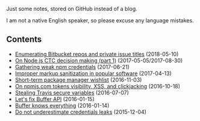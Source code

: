 Just some notes, stored on GitHub instead of a blog.

I am not a native English speaker, so please excuse any language mistakes.

Contents
--
 * [Enumerating Bitbucket repos and private issue titles](https://github.com/ChALkeR/notes/blob/master/Enumerating-Bitbucket-repos-and-private-issue-titles.md) (2018-05-10)
 * [On Node.js CTC decision making (part 1)](https://github.com/ChALkeR/notes/blob/master/On-decision-making-part-1.md) (2017-05-05/2017-08-30)
 * [Gathering weak npm credentials](https://github.com/ChALkeR/notes/blob/master/Gathering-weak-npm-credentials.md)  (2017-06-21)
 * [Improper markup sanitization in popular software](https://github.com/ChALkeR/notes/blob/master/Improper-markup-sanitization.md)  (2017-04-13)
 * [Short-term package manager wishlist](https://github.com/ChALkeR/notes/blob/master/Short-term-package-manager-wishlist.md)  (2016-11-03)
 * [On npmjs.com tokens visibility, XSS, and clickjacking](https://github.com/ChALkeR/notes/blob/master/On-npmjs-tokens-visibility.md) (2016-10-18)
 * [Stealing Travis secure variables](https://github.com/ChALkeR/notes/blob/master/Stealing-Travis-secure-variables.md) (2016-07-07)
 * [Let's fix Buffer API](https://github.com/ChALkeR/notes/blob/master/Lets-fix-Buffer-API.md) (2016-01-15)
 * [Buffer knows everything](https://github.com/ChALkeR/notes/blob/master/Buffer-knows-everything.md) (2016-01-14)
 * [Do not underestimate credentials leaks](https://github.com/ChALkeR/notes/blob/master/Do-not-underestimate-credentials-leaks.md) (2015-12-04)
